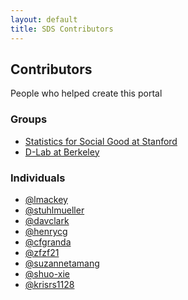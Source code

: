 ```yaml
---
layout: default
title: SDS Contributors
---
```

Contributors
------------

<p class="lead">People who helped create this portal</p>

### Groups

- [Statistics for Social Good at Stanford](http://stats-for-good.stanford.edu/)
- [D-Lab at Berkeley](http://dlab.berkeley.edu/)

### Individuals

- [@lmackey](https://github.com/lmackey)
- [@stuhlmueller](https://github.com/stuhlmueller)
- [@davclark](https://github.com/davclark)
- [@henrycg](http://www.henrycg.com/)
- [@cfgranda](https://github.com/cfgranda)
- [@zfzf21](https://github.com/zfzf21)
- [@suzannetamang](https://github.com/suzannetamang)
- [@shuo-xie](https://github.com/shuo-xie)
- [@krisrs1128](https://github.com/krisrs1128)
